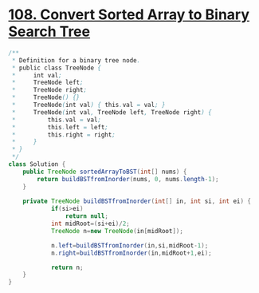# [108. Convert Sorted Array to Binary Search Tree](https://leetcode.com/problems/convert-sorted-array-to-binary-search-tree/)
```java
/**
 * Definition for a binary tree node.
 * public class TreeNode {
 *     int val;
 *     TreeNode left;
 *     TreeNode right;
 *     TreeNode() {}
 *     TreeNode(int val) { this.val = val; }
 *     TreeNode(int val, TreeNode left, TreeNode right) {
 *         this.val = val;
 *         this.left = left;
 *         this.right = right;
 *     }
 * }
 */
class Solution {
    public TreeNode sortedArrayToBST(int[] nums) {
        return buildBSTfromInorder(nums, 0, nums.length-1);
    }
    
    private TreeNode buildBSTfromInorder(int[] in, int si, int ei) {
			if(si>ei)
				return null;
			int midRoot=(si+ei)/2;
			TreeNode n=new TreeNode(in[midRoot]);

			n.left=buildBSTfromInorder(in,si,midRoot-1);
			n.right=buildBSTfromInorder(in,midRoot+1,ei);

			return n;
	}
}
```